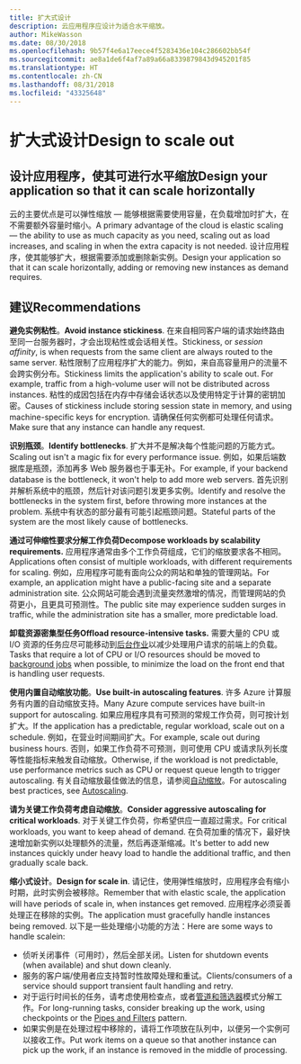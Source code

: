 ```yaml
---
title: 扩大式设计
description: 云应用程序应设计为适合水平缩放。
author: MikeWasson
ms.date: 08/30/2018
ms.openlocfilehash: 9b57f4e6a17eece4f5283436e104c286602bb54f
ms.sourcegitcommit: ae8a1de6f4af7a89a66a8339879843d945201f85
ms.translationtype: HT
ms.contentlocale: zh-CN
ms.lasthandoff: 08/31/2018
ms.locfileid: "43325648"
---
```

# <a name="design-to-scale-out"></a><span data-ttu-id="1b5e9-103">扩大式设计</span><span class="sxs-lookup"><span data-stu-id="1b5e9-103">Design to scale out</span></span>

## <a name="design-your-application-so-that-it-can-scale-horizontally"></a><span data-ttu-id="1b5e9-104">设计应用程序，使其可进行水平缩放</span><span class="sxs-lookup"><span data-stu-id="1b5e9-104">Design your application so that it can scale horizontally</span></span>

<span data-ttu-id="1b5e9-105">云的主要优点是可以弹性缩放 &mdash; 能够根据需要使用容量，在负载增加时扩大，在不需要额外容量时缩小。</span><span class="sxs-lookup"><span data-stu-id="1b5e9-105">A primary advantage of the cloud is elastic scaling &mdash; the ability to use as much capacity as you need, scaling out as load increases, and scaling in when the extra capacity is not needed.</span></span> <span data-ttu-id="1b5e9-106">设计应用程序，使其能够扩大，根据需要添加或删除新实例。</span><span class="sxs-lookup"><span data-stu-id="1b5e9-106">Design your application so that it can scale horizontally, adding or removing new instances as demand requires.</span></span>

## <a name="recommendations"></a><span data-ttu-id="1b5e9-107">建议</span><span class="sxs-lookup"><span data-stu-id="1b5e9-107">Recommendations</span></span>

<span data-ttu-id="1b5e9-108">**避免实例粘性**。</span><span class="sxs-lookup"><span data-stu-id="1b5e9-108">**Avoid instance stickiness**.</span></span> <span data-ttu-id="1b5e9-109">在来自相同客户端的请求始终路由至同一台服务器时，才会出现粘性或会话相关性。</span><span class="sxs-lookup"><span data-stu-id="1b5e9-109">Stickiness, or *session affinity*, is when requests from the same client are always routed to the same server.</span></span> <span data-ttu-id="1b5e9-110">粘性限制了应用程序扩大的能力。例如，来自高容量用户的流量不会跨实例分布。</span><span class="sxs-lookup"><span data-stu-id="1b5e9-110">Stickiness limits the application's ability to scale out. For example, traffic from a high-volume user will not be distributed across instances.</span></span> <span data-ttu-id="1b5e9-111">粘性的成因包括在内存中存储会话状态以及使用特定于计算的密钥加密。</span><span class="sxs-lookup"><span data-stu-id="1b5e9-111">Causes of stickiness include storing session state in memory, and using machine-specific keys for encryption.</span></span> <span data-ttu-id="1b5e9-112">请确保任何实例都可处理任何请求。</span><span class="sxs-lookup"><span data-stu-id="1b5e9-112">Make sure that any instance can handle any request.</span></span> 

<span data-ttu-id="1b5e9-113">**识别瓶颈**。</span><span class="sxs-lookup"><span data-stu-id="1b5e9-113">**Identify bottlenecks**.</span></span> <span data-ttu-id="1b5e9-114">扩大并不是解决每个性能问题的万能方式。</span><span class="sxs-lookup"><span data-stu-id="1b5e9-114">Scaling out isn't a magic fix for every performance issue.</span></span> <span data-ttu-id="1b5e9-115">例如，如果后端数据库是瓶颈，添加再多 Web 服务器也于事无补。</span><span class="sxs-lookup"><span data-stu-id="1b5e9-115">For example, if your backend database is the bottleneck, it won't help to add more web servers.</span></span> <span data-ttu-id="1b5e9-116">首先识别并解析系统中的瓶颈，然后针对该问题引发更多实例。</span><span class="sxs-lookup"><span data-stu-id="1b5e9-116">Identify and resolve the bottlenecks in the system first, before throwing more instances at the problem.</span></span> <span data-ttu-id="1b5e9-117">系统中有状态的部分最有可能引起瓶颈问题。</span><span class="sxs-lookup"><span data-stu-id="1b5e9-117">Stateful parts of the system are the most likely cause of bottlenecks.</span></span> 

<span data-ttu-id="1b5e9-118">**通过可伸缩性要求分解工作负荷**</span><span class="sxs-lookup"><span data-stu-id="1b5e9-118">**Decompose workloads by scalability requirements.**</span></span>  <span data-ttu-id="1b5e9-119">应用程序通常由多个工作负荷组成，它们的缩放要求各不相同。</span><span class="sxs-lookup"><span data-stu-id="1b5e9-119">Applications often consist of multiple workloads, with different requirements for scaling.</span></span> <span data-ttu-id="1b5e9-120">例如，应用程序可能有面向公众的网站和单独的管理网站。</span><span class="sxs-lookup"><span data-stu-id="1b5e9-120">For example, an application might have a public-facing site and a separate administration site.</span></span> <span data-ttu-id="1b5e9-121">公众网站可能会遇到流量突然激增的情况，而管理网站的负荷更小，且更具可预测性。</span><span class="sxs-lookup"><span data-stu-id="1b5e9-121">The public site may experience sudden surges in traffic, while the administration site has a smaller, more predictable load.</span></span> 

<span data-ttu-id="1b5e9-122">**卸载资源密集型任务**</span><span class="sxs-lookup"><span data-stu-id="1b5e9-122">**Offload resource-intensive tasks.**</span></span> <span data-ttu-id="1b5e9-123">需要大量的 CPU 或 I/O 资源的任务应尽可能移动到[后台作业][background-jobs]以减少处理用户请求的前端上的负载。</span><span class="sxs-lookup"><span data-stu-id="1b5e9-123">Tasks that require a lot of CPU or I/O resources should be moved to [background jobs][background-jobs] when possible, to minimize the load on the front end that is handling user requests.</span></span>

<span data-ttu-id="1b5e9-124">**使用内置自动缩放功能**。</span><span class="sxs-lookup"><span data-stu-id="1b5e9-124">**Use built-in autoscaling features**.</span></span> <span data-ttu-id="1b5e9-125">许多 Azure 计算服务有内置的自动缩放支持。</span><span class="sxs-lookup"><span data-stu-id="1b5e9-125">Many Azure compute services have built-in support for autoscaling.</span></span> <span data-ttu-id="1b5e9-126">如果应用程序具有可预测的常规工作负荷，则可按计划扩大。</span><span class="sxs-lookup"><span data-stu-id="1b5e9-126">If the application has a predictable, regular workload, scale out on a schedule.</span></span> <span data-ttu-id="1b5e9-127">例如，在营业时间期间扩大。</span><span class="sxs-lookup"><span data-stu-id="1b5e9-127">For example, scale out during business hours.</span></span> <span data-ttu-id="1b5e9-128">否则，如果工作负荷不可预测，则可使用 CPU 或请求队列长度等性能指标来触发自动缩放。</span><span class="sxs-lookup"><span data-stu-id="1b5e9-128">Otherwise, if the workload is not predictable, use performance metrics such as CPU or request queue length to trigger autoscaling.</span></span> <span data-ttu-id="1b5e9-129">有关自动缩放最佳做法的信息，请参阅[自动缩放][autoscaling]。</span><span class="sxs-lookup"><span data-stu-id="1b5e9-129">For autoscaling best practices, see [Autoscaling][autoscaling].</span></span>

<span data-ttu-id="1b5e9-130">**请为关键工作负荷考虑自动缩放**。</span><span class="sxs-lookup"><span data-stu-id="1b5e9-130">**Consider aggressive autoscaling for critical workloads**.</span></span> <span data-ttu-id="1b5e9-131">对于关键工作负荷，你希望供应一直超过需求。</span><span class="sxs-lookup"><span data-stu-id="1b5e9-131">For critical workloads, you want to keep ahead of demand.</span></span> <span data-ttu-id="1b5e9-132">在负荷加重的情况下，最好快速增加新实例以处理额外的流量，然后再逐渐缩减。</span><span class="sxs-lookup"><span data-stu-id="1b5e9-132">It's better to add new instances quickly under heavy load to handle the additional traffic, and then gradually scale back.</span></span>

<span data-ttu-id="1b5e9-133">**缩小式设计**。</span><span class="sxs-lookup"><span data-stu-id="1b5e9-133">**Design for scale in**.</span></span>  <span data-ttu-id="1b5e9-134">请记住，使用弹性缩放时，应用程序会有缩小时期，此时实例会被移除。</span><span class="sxs-lookup"><span data-stu-id="1b5e9-134">Remember that with elastic scale, the application will have periods of scale in, when instances get removed.</span></span> <span data-ttu-id="1b5e9-135">应用程序必须妥善处理正在移除的实例。</span><span class="sxs-lookup"><span data-stu-id="1b5e9-135">The application must gracefully handle instances being removed.</span></span> <span data-ttu-id="1b5e9-136">以下是一些处理缩小功能的方法：</span><span class="sxs-lookup"><span data-stu-id="1b5e9-136">Here are some ways to handle scalein:</span></span>

- <span data-ttu-id="1b5e9-137">侦听关闭事件（可用时），然后全部关闭。</span><span class="sxs-lookup"><span data-stu-id="1b5e9-137">Listen for shutdown events (when available) and shut down cleanly.</span></span> 
- <span data-ttu-id="1b5e9-138">服务的客户端/使用者应支持暂时性故障处理和重试。</span><span class="sxs-lookup"><span data-stu-id="1b5e9-138">Clients/consumers of a service should support transient fault handling and retry.</span></span> 
- <span data-ttu-id="1b5e9-139">对于运行时间长的任务，请考虑使用检查点，或者[管道和筛选器][pipes-filters-pattern]模式分解工作。</span><span class="sxs-lookup"><span data-stu-id="1b5e9-139">For long-running tasks, consider breaking up the work, using checkpoints or the [Pipes and Filters][pipes-filters-pattern] pattern.</span></span> 
- <span data-ttu-id="1b5e9-140">如果实例是在处理过程中移除的，请将工作项放在队列中，以便另一个实例可以接收工作。</span><span class="sxs-lookup"><span data-stu-id="1b5e9-140">Put work items on a queue so that another instance can pick up the work, if an instance is removed in the middle of processing.</span></span> 


<!-- links -->

[autoscaling]: ../../best-practices/auto-scaling.md
[background-jobs]: ../../best-practices/background-jobs.md
[pipes-filters-pattern]: ../../patterns/pipes-and-filters.md
